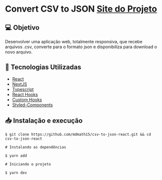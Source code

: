 # Convert CSV to JSON                               [Site do Projeto](cvs-to-json-react.vercel.app)

## 💻 Objetivo

Desenvolver uma aplicação web, totalmente responsiva, que recebe arquivos .csv, converte para o formato json e disponibiliza para download o novo arquivo.

  
## 🔨 Tecnologias Utilizadas
  - [React](https://pt-br.reactjs.org/)
  - [NextJS](https://nextjs.org/)
  - [Typescript](https://www.typescriptlang.org/)
  - [React Hooks](https://pt-br.reactjs.org/docs/hooks-intro.html)
  - [Custom Hooks](https://pt-br.reactjs.org/docs/hooks-custom.html)
  - [Styled-Components](https://styled-components.com/)
 
## 📥 Instalação e execução
```
$ git clone https://github.com/mdmath15/csv-to-json-react.git && cd csv-to-json-react
``` 

```
# Instalando as dependências

$ yarn add

# Iniciando o projeto

$ yarn dev
```
